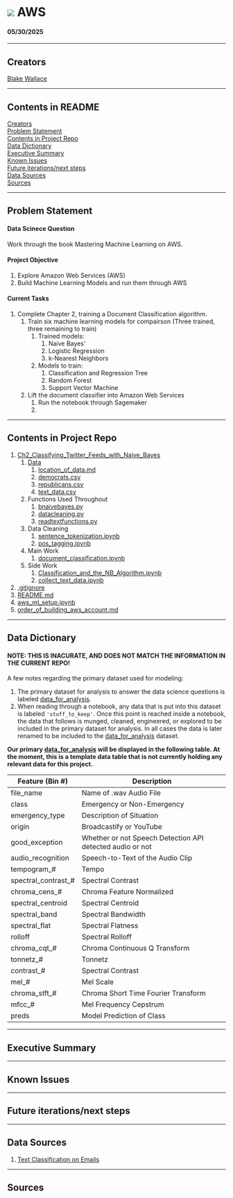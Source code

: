 # ![](https://github.com/BlakeWallace/AWS) AWS
#### 05/30/2025

---

<a id='creators'></a>

## Creators
  
[Blake Wallace](https://www.linkedin.com/in/blake-wallace)  

---

## Contents in README
[Creators](#creators)  
[Problem Statement](#problem-statement)  
[Contents in Project Repo](#repo-content)  
[Data Dictionary](#data-dictionary)  
[Executive Summary](#executive-summary)  
[Known Issues](#known-issues)  
[Future iterations/next steps](#next-steps)  
[Data Sources](#data-sources)  
[Sources](#sources)

---

<a id='problem-statement'></a>

## Problem Statement

#### Data Scinece Question

Work through the book Mastering Machine Learning on AWS.  

#### Project Objective

1. Explore Amazon Web Services (AWS)  
1. Build Machine Learning Models and run them through AWS  

#### Current Tasks

1. Complete Chapter 2, training a Document Classification algorithm.  
    1. Train six machine learning models for compairson (Three trained, three remaining to train)  
        1. Trained models:  
            1. Naive Bayes'  
            1. Logistic Regression  
            1. k-Nearest Neighbors  
        1. Models to train:  
            1. Classification and Regression Tree  
            1. Random Forest  
            1. Support Vector Machine
    1. Lift the document classifier into Amazon Web Services  
        1. Run the notebook through Sagemaker
        1. 

---

<a id='repo-content'></a>

## Contents in Project Repo
1. [Ch2_Classifying_Twitter_Feeds_with_Naive_Bayes](https://github.com/BlakeWallace/Exploring_AWS/tree/master/Ch2_Classifying_Twitter_Feeds_with_Naive_Bayes)  
    1. [Data](https://github.com/BlakeWallace/Exploring_AWS/tree/master/Ch2_Classifying_Twitter_Feeds_with_Naive_Bayes/data)  
        1. [location_of_data.md](https://github.com/BlakeWallace/Exploring_AWS/blob/master/Ch2_Classifying_Twitter_Feeds_with_Naive_Bayes/data/location_of_data.md) 
        1. [democrats.csv](https://github.com/BlakeWallace/Exploring_AWS/blob/master/Ch2_Classifying_Twitter_Feeds_with_Naive_Bayes/data/democrats.csv)
        1. [republicans.csv](https://github.com/BlakeWallace/Exploring_AWS/blob/master/Ch2_Classifying_Twitter_Feeds_with_Naive_Bayes/data/republicans.csv)
        1. [text_data.csv](https://github.com/BlakeWallace/Exploring_AWS/blob/master/Ch2_Classifying_Twitter_Feeds_with_Naive_Bayes/data/text_data.csv)
    1. Functions Used Throughout  
        1. [bnaivebayes.py](https://github.com/BlakeWallace/Exploring_AWS/blob/master/Ch2_Classifying_Twitter_Feeds_with_Naive_Bayes/bnaivebayes.py)  
        1. [datacleaning.py](https://github.com/BlakeWallace/Exploring_AWS/blob/master/Ch2_Classifying_Twitter_Feeds_with_Naive_Bayes/datacleaning.py)  
        1. [readtextfunctions.py](https://github.com/BlakeWallace/Exploring_AWS/blob/master/Ch2_Classifying_Twitter_Feeds_with_Naive_Bayes/readtextfunctions.py)  
    1. Data Cleaning  
        1. [sentence_tokenization.ipynb](https://nbviewer.org/github/BlakeWallace/Exploring_AWS/blob/master/Ch2_Classifying_Twitter_Feeds_with_Naive_Bayes/sentence_tokenization.ipynb)  
        1. [pos_tagging.ipynb](https://nbviewer.org/github/BlakeWallace/Exploring_AWS/blob/master/Ch2_Classifying_Twitter_Feeds_with_Naive_Bayes/pos_tagging.ipynb)  
    1. Main Work  
        1. [document_classification.ipynb](https://nbviewer.org/github/BlakeWallace/Exploring_AWS/blob/master/Ch2_Classifying_Twitter_Feeds_with_Naive_Bayes/document_classification.ipynb)  
    1. Side Work
        1. [Classification_and_the_NB_Algorithm.ipynb](https://nbviewer.org/github/BlakeWallace/Exploring_AWS/blob/master/Ch2_Classifying_Twitter_Feeds_with_Naive_Bayes/Classification_and_the_NB_Algorithm.ipynb)  
        1. [collect_text_data.ipynb](https://nbviewer.org/github/BlakeWallace/Exploring_AWS/blob/master/Ch2_Classifying_Twitter_Feeds_with_Naive_Bayes/collect_text_data.ipynb)  
1. [.gitignore](https://github.com/BlakeWallace/Exploring_AWS/blob/master/.gitignore)  
1. [README.md](https://github.com/BlakeWallace/Exploring_AWS/blob/master/README.md)  
1. [aws_ml_setup.ipynb](https://github.com/BlakeWallace/Exploring_AWS/blob/master/aws_ml_setup.ipynb)  
1. [order_of_building_aws_account.md](https://github.com/BlakeWallace/Exploring_AWS/blob/master/order_of_building_aws_account.md)  
---

<a id='data-dictionary'></a>

## Data Dictionary

#### NOTE: THIS IS INACURATE, AND DOES NOT MATCH THE INFORMATION IN THE CURRENT REPO!
A few notes regarding the primary dataset used for modeling:
1. The primary dataset for analysis to answer the data science questions is labeled [data_for_analysis](https://github.com/BlakeWallace/Project_Pigskin/blob/master/Data/data_for_analysis.csv).  
1. When reading through a notebook, any data that is put into this dataset is labeled `'stuff_to_keep'`.  Once this point is reached inside a notebook, the data that follows is munged, cleaned, engineered, or explored to be included in the primary dataset for analysis.  In all cases the data is later renamed to be included to the [data_for_analysis](https://github.com/BlakeWallace/Project_Pigskin/blob/master/Data/data_for_analysis.csv) dataset.

**Our primary [data_for_analysis](https://github.com/BlakeWallace/Exploring_AWS/blob/master/Data/data_for_analysis.csv) will be displayed in the following table.  At the moment, this is a template data table that is not currently holding any relevant data for this project.**

<div align="left"> 
    
|Feature (Bin #)|Description|
|---|---|
file_name|Name of .wav Audio File
class|Emergency or Non-Emergency
emergency_type|Description of Situation
origin|Broadcastify or YouTube
good_exception|Whether or not Speech Detection API detected audio or not
audio_recognition|Speech-to-Text of the Audio Clip
tempogram_#|Tempo
spectral_contrast_#|Spectral Contrast
chroma_cens_#|Chroma Feature Normalized
spectral_centroid|Spectral Centroid
spectral_band|Spectral Bandwidth
spectral_flat|Spectral Flatness
rolloff|Spectral Rolloff
chroma_cqt_#|Chroma Continuous Q Transform
tonnetz_#|Tonnetz
contrast_#|Spectral Contrast
mel_#|Mel Scale
chroma_stft_#|Chroma Short Time Fourier Transform
mfcc_#|Mel Frequency Cepstrum
preds|Model Prediction of Class

</div>

---

<a id='executive-summary'></a>

## Executive Summary



---

<a id='known-issues'></a>

## Known Issues



---

<a id='next-steps'></a>

## Future iterations/next steps



---

<a id='data-sources'></a>

## Data Sources

1. [Text Classification on Emails](https://www.kaggle.com/datasets/dipankarsrirag/topic-modelling-on-emails)   
  
---

<a id='sources'></a>

## Sources

